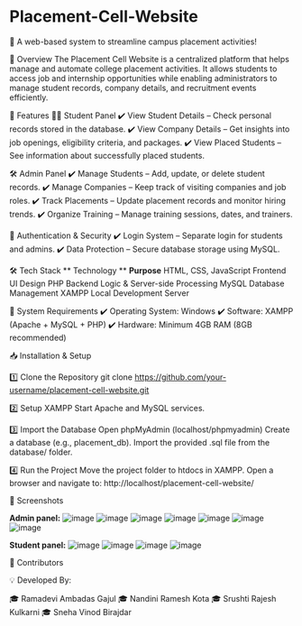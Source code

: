 # Placement-Cell-Website
🔹 A web-based system to streamline campus placement activities!

📖 Overview
The Placement Cell Website is a centralized platform that helps manage and automate college placement activities. It allows students to access job and internship opportunities while enabling administrators to manage student records, company details, and recruitment events efficiently.

🚀 Features
👩‍🎓 Student Panel
✔️ View Student Details – Check personal records stored in the database.
✔️ View Company Details – Get insights into job openings, eligibility criteria, and packages.
✔️ View Placed Students – See information about successfully placed students.

🛠️ Admin Panel
✔️ Manage Students – Add, update, or delete student records.
✔️ Manage Companies – Keep track of visiting companies and job roles.
✔️ Track Placements – Update placement records and monitor hiring trends.
✔️ Organize Training – Manage training sessions, dates, and trainers.

🔑 Authentication & Security
✔️ Login System – Separate login for students and admins.
✔️ Data Protection – Secure database storage using MySQL.

🛠️ Tech Stack
** Technology	**                       **Purpose**
HTML, CSS, JavaScript	             Frontend UI Design
PHP	                               Backend Logic & Server-side Processing
MySQL	                             Database Management
XAMPP	                             Local Development Server

📌 System Requirements
✔️ Operating System: Windows
✔️ Software: XAMPP (Apache + MySQL + PHP)
✔️ Hardware: Minimum 4GB RAM (8GB recommended)

📥 Installation & Setup

1️⃣ Clone the Repository
git clone https://github.com/your-username/placement-cell-website.git

2️⃣ Setup XAMPP
Start Apache and MySQL services.

3️⃣ Import the Database
Open phpMyAdmin (localhost/phpmyadmin)
Create a database (e.g., placement_db).
Import the provided .sql file from the database/ folder.

4️⃣ Run the Project
Move the project folder to htdocs in XAMPP.
Open a browser and navigate to:
http://localhost/placement-cell-website/

📸 Screenshots

**Admin panel:**
![image](https://github.com/user-attachments/assets/89be11ed-c595-421e-9155-a29872300468)
![image](https://github.com/user-attachments/assets/6efc3c5f-1b30-45b3-b477-57786ae10bc4)
![image](https://github.com/user-attachments/assets/09a6a580-9753-4680-80dd-f4438631450f)
![image](https://github.com/user-attachments/assets/156763f5-f0b3-4e06-8a94-fedadc55f7f3)
![image](https://github.com/user-attachments/assets/9eb917ea-3a25-4965-9fe6-de7db7d27cb6)
![image](https://github.com/user-attachments/assets/94350cec-6de0-4b5c-af5b-31e8d9ca8af7)
![image](https://github.com/user-attachments/assets/f29a8a02-a45e-48b9-80cd-1b711ab99284)



**Student panel:**
![image](https://github.com/user-attachments/assets/015d9580-cc53-46ea-99ba-0c72cb89fda9)
![image](https://github.com/user-attachments/assets/fec839ee-7ee4-4c87-abfe-c84db25a57f1)
![image](https://github.com/user-attachments/assets/9a0ed113-ea8b-4df8-abfe-e7d01d9b47a6)
![image](https://github.com/user-attachments/assets/51b61ffb-6011-4dc4-939e-8a41e5ff35bb)



👥 Contributors

💡 Developed By:

🎓 Ramadevi Ambadas Gajul
🎓 Nandini Ramesh Kota
🎓 Srushti Rajesh Kulkarni
🎓 Sneha Vinod Birajdar



